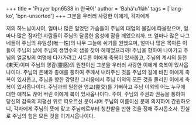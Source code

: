 +++
title = 'Prayer bpn6538 in 한국어'
author = 'Bahá'u'lláh'
tags = ['lang-ko', 'bpn-unsorted']
+++
그분을 우러러 사랑한 이에게, 각자에게

저의 하느님이시여, 얼마나 많은 얼었던 가슴들이 주님의 대업의 불길에 타올랐으며, 얼마나 많은 잠자던 사람들이 주님의 달콤한 음성에 잠을 깨었으리까. 또 얼마나 많은 나그네들이 주님의 유일성(唯一性)의 나무 그늘에 쉬기를 원했으며, 얼마나 많은 목마른 이들이 주님의 날에 주님의 생명수의 샘을 찾아 헤매었으리까!
주님을 향하여 나아가고 주님의 얼굴빛의 여명에 다가가려고 서두른 이에게 축복이 있사옵고, 주님의 계시의 동천(東天)이며 주님의 영감(靈感)의 원천이신 그분을 우러러 사랑한 이에게 축복이 있사옵나이다. 주님의 은혜와 총애를 통하여 주께서 내려주신 것을 주님의 길에 바친 이에게 축복이 있사옵고, 주님을 향한 강렬한 그리움에서 주님 이외의 모든 것을 물리친 이에게 축복이 있사옵나이다. 주님과의 밀접한 영교(靈交)를 기뻐하고 주님 이외의 어느 누구에 대한 애착도 끊어 버린 이에게 복이 있사옵나이다.
주여, 주님의 주권과 권능을 통하여 당신의 감옥의 지평선 위로 떠오르신 분이시며 주님의 이름이신 분께 의지하여 간원하오니, 각자에게 주님의 뜻에 맞고 주님께로부터 칭찬받을 만한 것을 정해 주시옵소서.
진실로 주님의 힘은 모든 것을 이기시옵나이다.
